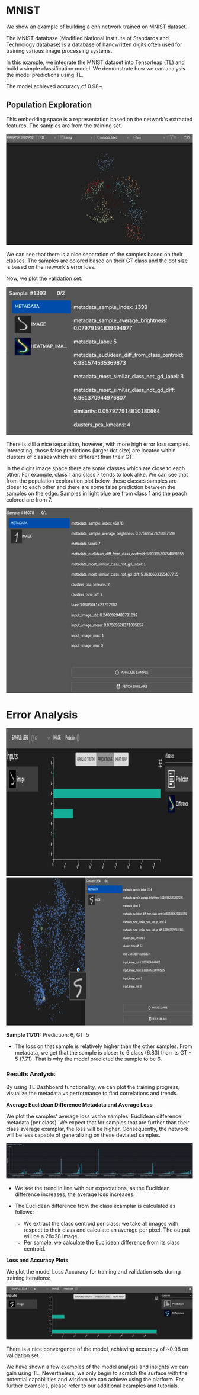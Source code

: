 # MNIST


We show an example of building a cnn network trained on MNIST dataset. 

The MNIST database (Modified National Institute of Standards and Technology database) is a database of handwritten digits often used for training various image processing systems. 

In this example, we integrate the MNIST dataset into Tensorleap (TL) and build a simple classification model. 
We demonstrate how we can analysis the model predictions using TL.

The model achieved accuracy of 0.98~. 

## Population Exploration

This embedding space is a representation based on the network's extracted features. The samples are from the training set.

<img alt="img.png" height="300" src="images/img_7.png" width="800"/>

We can see that there is a nice separation of the samples based on their classes.
The samples are colored based on their GT class and the dot size is based on the network's error loss. 

Now, we plot the validation set:

<img alt="img.png" height="400" src="images/img_2.png" width="700"/>

There is still a nice separation, however, with more high error loss samples. 
Interesting, those false predictions (larger dot size) are located within clusters of classes which are different than their GT.  


In the digits image space there are some classes which are close to each other. For example, class 1 and class 7 tends to look alike. We can see that from the population exploration plot below, these classes samples are closer 
to each other and there are some false prediction between the samples on the edge. Samples in light blue are from class 1 and the peach colored are from 7.

<img alt="img_10.png" height="500" src="images/img_1.png" width="800"/>


# Error Analysis


<img alt="img.png" height="400" src="images/img_3.png" width="600"/> <img alt="img.png" height="400" src="images/img_4.png" width="600"/>


**Sample 11701:** Prediction: 6, GT: 5

- The loss on that sample is relatively higher than the other samples. From metadata, we get that the sample is closer to 6 class (6.83) than its GT - 5 (7.71). That is why the model predicted the sample to be 6. 


### Results Analysis

By using TL Dashboard functionality, we can plot the training progress, visualize the metadata vs performance to find correlations and trends.  

**Average Euclidean Difference Metadata and Average Loss**

We plot the samples' average loss vs the samples' Euclidean difference metadata (per class). We expect that for samples that are further than their class average examplar, the loss will be higher. Consequently, the network will be less capable of generalizing on these deviated samples.

<img alt="img_16.png" src="images/img_6.png"/>

- We see the trend in line with our expectations, as the Euclidean difference increases, the average loss increases. 


- The Euclidean difference from the class examplar is calculated as follows: 
  - We extract the class centroid per class: we take all images with respect to their class and calculate an average per pixel. The output will be a 28x28 image.     
  - Per sample, we calculate the Euclidean difference from its class centroid.


**Loss and Accuracy Plots**

We plot the model Loss Accuracy for training and validation sets during training iterations:

![img.png](images/img_5.png)

There is a nice convergence of the model, achieving accuracy of ~0.98 on validation set.  

We have shown a few examples of the model analysis and insights we can gain using TL. Nevertheless, we only begin to scratch the surface with the potential capabilities and wisdom we can achieve using the platform. For further examples, please refer to our additional examples and tutorials. 

